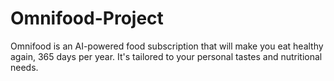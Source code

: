# Omnifood-Project
Omnifood is an AI-powered food subscription that will make you eat healthy again, 365 days per year. It's tailored to your personal tastes and nutritional needs.
